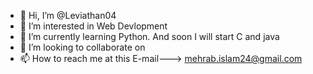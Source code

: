 - 👋 Hi, I’m @Leviathan04
- 👀 I’m interested in Web Devlopment
- 🌱 I’m currently learning Python. And soon I will start C and java
- 💞️ I’m looking to collaborate on 
- 📫 How to reach me at this E-mail---> mehrab.islam24@gmail.com

<!---
Leviathan04/Leviathan04 is a ✨ special ✨ repository because its `README.md` (this file) appears on your GitHub profile.
You can click the Preview link to take a look at your changes.
--->
